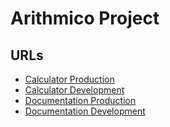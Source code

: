 # Arithmico Project

## URLs
- [Calculator Production](https://arithmico.com)
- [Calculator Development](https://dev-calc.arithmico.com)
- [Documentation Production](https://docs.arithmico.com)
- [Documentation Development](https://dev-docs.arithmico.com)